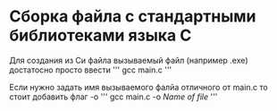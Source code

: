 # Сборка файла с стандартными библиотеками языка C


 Для создания из Си файла вызываемый файл (например .exe) достатосно просто ввести
'''
    gcc main.c 
'''

Если нужно задать имя вызываемого фалйа отличного от main.c то стоит добавить флаг -o 
'''
    gcc main.c -o *Name of file*
'''

